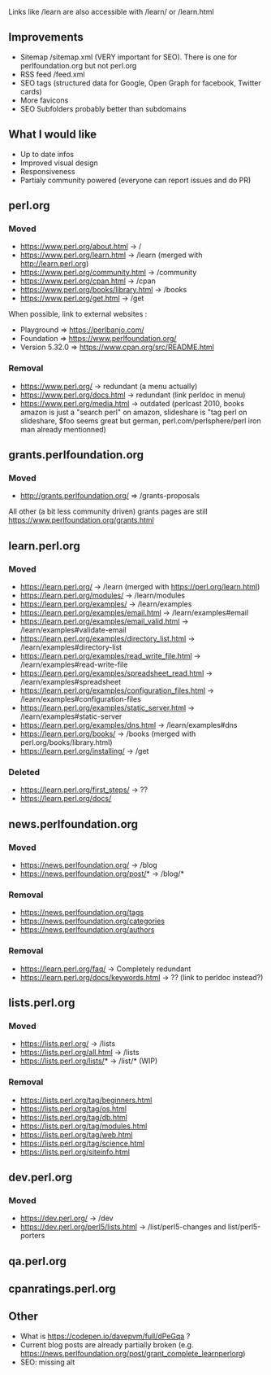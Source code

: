 Links like /learn are also accessible with /learn/ or /learn.html

## Improvements
* Sitemap /sitemap.xml (VERY important for SEO). There is one for perlfoundation.org but not perl.org
* RSS feed /feed.xml 
* SEO tags (structured data for Google, Open Graph for facebook, Twitter cards)
* More favicons 
* SEO Subfolders probably better than subdomains

## What I would like 
* Up to date infos
* Improved visual design
* Responsiveness
* Partialy community powered (everyone can report issues and do PR)

## perl.org
### Moved
* https://www.perl.org/about.html -> /
* https://www.perl.org/learn.html -> /learn (merged with http://learn.perl.org)
* https://www.perl.org/community.html -> /community
* https://www.perl.org/cpan.html -> /cpan
* https://www.perl.org/books/library.html -> /books
* https://www.perl.org/get.html -> /get

When possible, link to external websites :
* Playground => https://perlbanjo.com/
* Foundation => https://www.perlfoundation.org/
* Version 5.32.0 => https://www.cpan.org/src/README.html

### Removal
* https://www.perl.org/ -> redundant (a menu actually)
* https://www.perl.org/docs.html -> redundant (link perldoc in menu)
* https://www.perl.org/media.html -> outdated (perlcast 2010, books amazon is just a "search perl" on amazon, slideshare is "tag perl on slideshare, $foo seems great but german, perl.com/perlsphere/perl iron man already mentionned)

## grants.perlfoundation.org
### Moved
* http://grants.perlfoundation.org/ => /grants-proposals

All other (a bit less community driven) grants pages are still https://www.perlfoundation.org/grants.html

## learn.perl.org
### Moved
* https://learn.perl.org/ -> /learn (merged with https://perl.org/learn.html)
* https://learn.perl.org/modules/ -> /learn/modules
* https://learn.perl.org/examples/ -> /learn/examples
* https://learn.perl.org/examples/email.html -> /learn/examples#email
* https://learn.perl.org/examples/email_valid.html -> /learn/examples#validate-email
* https://learn.perl.org/examples/directory_list.html -> /learn/examples#directory-list
* https://learn.perl.org/examples/read_write_file.html -> /learn/examples#read-write-file
* https://learn.perl.org/examples/spreadsheet_read.html -> /learn/examples#spreadsheet
* https://learn.perl.org/examples/configuration_files.html -> /learn/examples#configuration-files
* https://learn.perl.org/examples/static_server.html -> /learn/examples#static-server
* https://learn.perl.org/examples/dns.html -> /learn/examples#dns
* https://learn.perl.org/books/ -> /books (merged with perl.org/books/library.html)
* https://learn.perl.org/installing/ -> /get

### Deleted
* https://learn.perl.org/first_steps/ -> ??
* https://learn.perl.org/docs/

## news.perlfoundation.org
### Moved
* https://news.perlfoundation.org/ -> /blog
* https://news.perlfoundation.org/post/* -> /blog/*

### Removal
* https://news.perlfoundation.org/tags
* https://news.perlfoundation.org/categories
* https://news.perlfoundation.org/authors

### Removal
* https://learn.perl.org/faq/ -> Completely redundant
* https://learn.perl.org/docs/keywords.html -> ?? (link to perldoc instead?)

## lists.perl.org
### Moved
* https://lists.perl.org/ -> /lists
* https://lists.perl.org/all.html -> /lists
* https://lists.perl.org/lists/* -> /list/* (WIP) 

### Removal
* https://lists.perl.org/tag/beginners.html
* https://lists.perl.org/tag/os.html
* https://lists.perl.org/tag/db.html
* https://lists.perl.org/tag/modules.html
* https://lists.perl.org/tag/web.html
* https://lists.perl.org/tag/science.html
* https://lists.perl.org/siteinfo.html

## dev.perl.org
### Moved
* https://dev.perl.org/ -> /dev
* https://dev.perl.org/perl5/lists.html -> /list/perl5-changes and list/perl5-porters

## qa.perl.org

## cpanratings.perl.org

## Other
* What is https://codepen.io/davepvm/full/dPeGqa ?
* Current blog posts are already partially broken (e.g. https://news.perlfoundation.org/post/grant_complete_learnperlorg)
* SEO: missing alt
